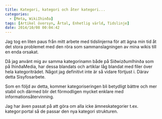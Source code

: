 ```yaml
---
title: Kategori, kategori och åter kategori...
categories:
  - [Meta, WikiIhinða]
tags: [Artikel översyn, Årtal, Enhetlig värld, Tidslinje]
date: 2014/10/08 00:04:42
---
```

Jag tog en liten paus från mitt arbete med tidslinjerna för att ägna min tid åt det stora problemet med den röra som sammanslagningen av mina wikis till en enda orsakat.

Då jag använt mig av samma kategorinamn både på SiðwizðumIhinða som på IhinðaMedia, har dessa blandats och artiklar låg blandat med filer över hela kategoriträdet. Något jag definitivt inte är så vidare förtjust i. Därav detta Sisyfosarbete.

Som en följd av detta, kommer kategoriseringen bli betydligt bättre och mer stabil och därmed blir det förmodligen mycket enklare med informationsåtervinning.

Jag har även passat på att göra om alla icke ämneskategorier t.ex. kategor:portal så de passar den nya kategori strukturen.
